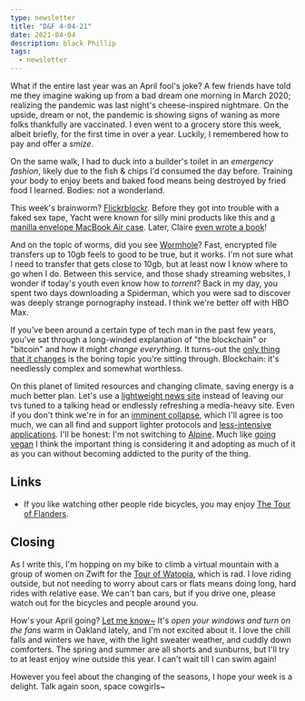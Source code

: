 ```yaml
---
type: newsletter
title: "D&F 4-04-21"
date: 2021-04-04
description: black Phillip
tags:
  - newsletter
---
```


What if the entire last year was an April fool's joke? A few friends have told me they imagine waking up from a bad dream one morning in March 2020; realizing the pandemic was last night's cheese-inspired nightmare. On the upside, dream or not, the pandemic is showing signs of waning as more folks thankfully are vaccinated. I even went to a grocery store this week, albeit briefly, for the first time in over a year. Luckily, I remembered how to pay and offer a _smize_.

On the same walk, I had to duck into a builder's toilet in an _emergency fashion_, likely due to the fish & chips I'd consumed the day before. Training your body to enjoy beets and baked food means being destroyed by fried food I learned. Bodies: not a wonderland.

This week's brainworm? [Flickrblockr](https://www.youtube.com/watch?v=b3Qin7EJYbk). Before they got into trouble with a faked sex tape, Yacht were known for silly mini products like this and [a manilla envelope MacBook Air case](http://www.hopesandfears.com/hopes/culture/music/216809-yacht-future-claire-evans-jonah-bechtolt). Later, Claire [even wrote a book](https://en.wikipedia.org/wiki/Broad_Band)!

And on the topic of worms, did you see [Wormhole](https://wormhole.app/)? Fast, encrypted file transfers up to 10gb feels to good to be true, but it works. I'm not sure what I need to transfer that gets close to 10gb, but at least now I know where to go when I do. Between this service, and those shady streaming websites, I wonder if today's youth even know how to _torrent_? Back in my day, you spent two days downloading a Spiderman, which you were sad to discover was deeply strange pornography instead. I think we're better off with HBO Max.

If you've been around a certain type of tech man in the past few years, you've sat through a long-winded explanation of "the blockchain" or "bitcoin" and how it might _change everything_. It turns-out the [only thing that it changes](https://thecorrespondent.com/655/blockchain-the-amazing-solution-for-almost-nothing/86649455475-f933fe63) is the boring topic you're sitting through. Blockchain: it's needlessly complex and somewhat worthless.

On this planet of limited resources and changing climate, saving energy is a much better plan. Let's use a [lightweight news site](http://68k.news/) instead of leaving our tvs tuned to a talking head or endlessly refreshing a media-heavy site. Even if you don't think we're in for an [imminent collapse](http://collapseos.org), which I'll agree is too much, we can all find and support lighter protocols and [less-intensive applications](https://github.com/mayfrost/guides/blob/master/ALTERNATIVES.md). I'll be honest: I'm not switching to [Alpine](https://en.wikipedia.org/wiki/Alpine_%28email_client%29). Much like [going vegan](https://wiki.xxiivv.com/site/vegan.html) I think the important thing is considering it and adopting as much of it as you can without becoming addicted to the purity of the thing.

## Links

- If you like watching other people ride bicycles, you may enjoy [The Tour of Flanders](https://www.cyclingweekly.com/tag/tour-of-flanders).

## Closing

As I write this, I'm hopping on my bike to climb a virtual mountain with a group of women on Zwift for the [Tour of Watopia](https://zwiftinsider.com/tow-2021/), which is rad. I love riding outside, but not needing to worry about cars or flats means doing long, hard rides with relative ease. We can't ban cars, but if you drive one, please watch out for the bicycles and people around you. 

How's your April going? [Let me know~](mailto:hello@brookshelley.com) It's _open your windows and turn on the fans_ warm in Oakland lately, and I'm not excited about it. I love the chill falls and winters we have, with the light sweater weather, and cuddly down comforters. The spring and summer are all shorts and sunburns, but I'll try to at least enjoy wine outside this year. I can't wait till I can swim again! 

However you feel about the changing of the seasons, I hope your week is a delight. Talk again soon, space cowgirls~